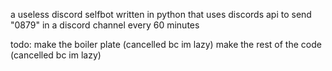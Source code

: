 a useless discord selfbot written in python that uses discords api to send "0879" in a discord channel every 60 minutes

todo:
make the boiler plate (cancelled bc im lazy)
make the rest of the code (cancelled bc im lazy)
